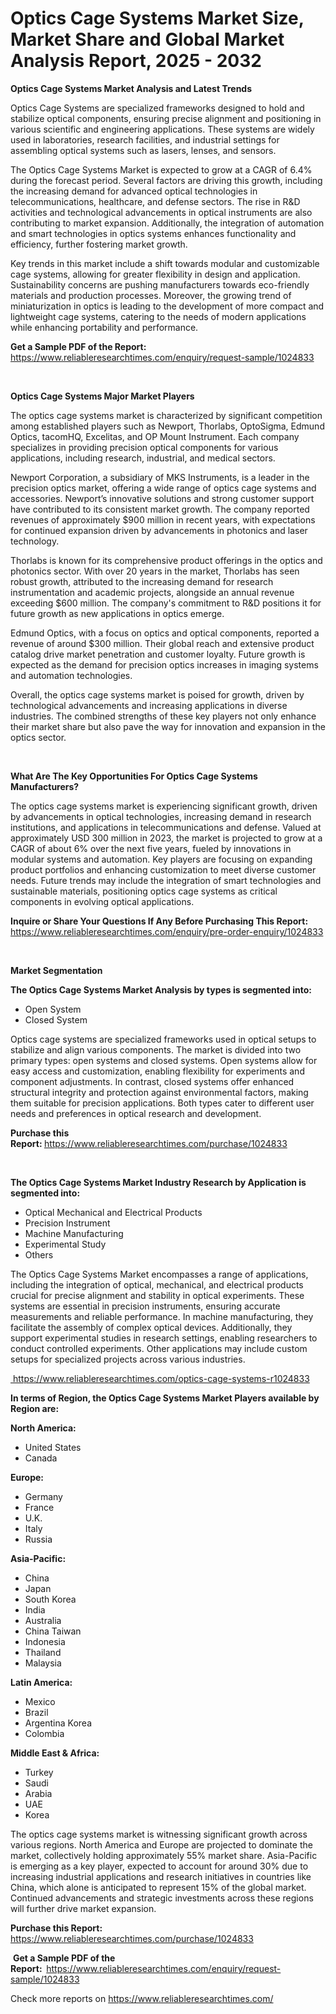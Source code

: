<p><h1>Optics Cage Systems Market Size, Market Share and Global Market Analysis Report, 2025 - 2032</h1></p><p><strong>Optics Cage Systems Market Analysis and Latest Trends</strong></p>
<p><p>Optics Cage Systems are specialized frameworks designed to hold and stabilize optical components, ensuring precise alignment and positioning in various scientific and engineering applications. These systems are widely used in laboratories, research facilities, and industrial settings for assembling optical systems such as lasers, lenses, and sensors.</p><p>The Optics Cage Systems Market is expected to grow at a CAGR of 6.4% during the forecast period. Several factors are driving this growth, including the increasing demand for advanced optical technologies in telecommunications, healthcare, and defense sectors. The rise in R&D activities and technological advancements in optical instruments are also contributing to market expansion. Additionally, the integration of automation and smart technologies in optics systems enhances functionality and efficiency, further fostering market growth.</p><p>Key trends in this market include a shift towards modular and customizable cage systems, allowing for greater flexibility in design and application. Sustainability concerns are pushing manufacturers towards eco-friendly materials and production processes. Moreover, the growing trend of miniaturization in optics is leading to the development of more compact and lightweight cage systems, catering to the needs of modern applications while enhancing portability and performance.</p></p>
<p><strong>Get a Sample PDF of the Report:&nbsp;</strong> <a href="https://www.reliableresearchtimes.com/enquiry/request-sample/1024833?utm_campaign=3037&utm_medium=2&utm_source=Github&utm_content=ia&utm_term=08032025&utm_id=optics-cage-systems">https://www.reliableresearchtimes.com/enquiry/request-sample/1024833</a></p>
<p>&nbsp;</p>
<p><strong>Optics Cage Systems Major Market Players</strong></p>
<p><p>The optics cage systems market is characterized by significant competition among established players such as Newport, Thorlabs, OptoSigma, Edmund Optics, tacomHQ, Excelitas, and OP Mount Instrument. Each company specializes in providing precision optical components for various applications, including research, industrial, and medical sectors.</p><p>Newport Corporation, a subsidiary of MKS Instruments, is a leader in the precision optics market, offering a wide range of optics cage systems and accessories. Newport’s innovative solutions and strong customer support have contributed to its consistent market growth. The company reported revenues of approximately $900 million in recent years, with expectations for continued expansion driven by advancements in photonics and laser technology.</p><p>Thorlabs is known for its comprehensive product offerings in the optics and photonics sector. With over 20 years in the market, Thorlabs has seen robust growth, attributed to the increasing demand for research instrumentation and academic projects, alongside an annual revenue exceeding $600 million. The company's commitment to R&D positions it for future growth as new applications in optics emerge.</p><p>Edmund Optics, with a focus on optics and optical components, reported a revenue of around $300 million. Their global reach and extensive product catalog drive market penetration and customer loyalty. Future growth is expected as the demand for precision optics increases in imaging systems and automation technologies.</p><p>Overall, the optics cage systems market is poised for growth, driven by technological advancements and increasing applications in diverse industries. The combined strengths of these key players not only enhance their market share but also pave the way for innovation and expansion in the optics sector.</p></p>
<p>&nbsp;</p>
<p><strong>What Are The Key Opportunities For Optics Cage Systems Manufacturers?</strong></p>
<p><p>The optics cage systems market is experiencing significant growth, driven by advancements in optical technologies, increasing demand in research institutions, and applications in telecommunications and defense. Valued at approximately USD 300 million in 2023, the market is projected to grow at a CAGR of about 6% over the next five years, fueled by innovations in modular systems and automation. Key players are focusing on expanding product portfolios and enhancing customization to meet diverse customer needs. Future trends may include the integration of smart technologies and sustainable materials, positioning optics cage systems as critical components in evolving optical applications.</p></p>
<p><strong>Inquire or Share Your Questions If Any Before Purchasing This Report:</strong> <a href="https://www.reliableresearchtimes.com/enquiry/pre-order-enquiry/1024833?utm_campaign=3037&utm_medium=2&utm_source=Github&utm_content=ia&utm_term=08032025&utm_id=optics-cage-systems">https://www.reliableresearchtimes.com/enquiry/pre-order-enquiry/1024833</a></p>
<p>&nbsp;</p>
<p><strong>Market Segmentation</strong></p>
<p><strong>The Optics Cage Systems Market Analysis by types is segmented into:</strong></p>
<p><ul><li>Open System</li><li>Closed System</li></ul></p>
<p><p>Optics cage systems are specialized frameworks used in optical setups to stabilize and align various components. The market is divided into two primary types: open systems and closed systems. Open systems allow for easy access and customization, enabling flexibility for experiments and component adjustments. In contrast, closed systems offer enhanced structural integrity and protection against environmental factors, making them suitable for precision applications. Both types cater to different user needs and preferences in optical research and development.</p></p>
<p><strong>Purchase this Report:&nbsp;</strong><a href="https://www.reliableresearchtimes.com/purchase/1024833?utm_campaign=3037&utm_medium=2&utm_source=Github&utm_content=ia&utm_term=08032025&utm_id=optics-cage-systems">https://www.reliableresearchtimes.com/purchase/1024833</a></p>
<p>&nbsp;</p>
<p><strong>The Optics Cage Systems Market Industry Research by Application is segmented into:</strong></p>
<p><ul><li>Optical Mechanical and Electrical Products</li><li>Precision Instrument</li><li>Machine Manufacturing</li><li>Experimental Study</li><li>Others</li></ul></p>
<p><p>The Optics Cage Systems Market encompasses a range of applications, including the integration of optical, mechanical, and electrical products crucial for precise alignment and stability in optical experiments. These systems are essential in precision instruments, ensuring accurate measurements and reliable performance. In machine manufacturing, they facilitate the assembly of complex optical devices. Additionally, they support experimental studies in research settings, enabling researchers to conduct controlled experiments. Other applications may include custom setups for specialized projects across various industries.</p></p>
<p><a href="https://www.reliableresearchtimes.com/optics-cage-systems-r1024833?utm_campaign=3037&utm_medium=2&utm_source=Github&utm_content=ia&utm_term=08032025&utm_id=optics-cage-systems">&nbsp;https://www.reliableresearchtimes.com/optics-cage-systems-r1024833</a></p>
<p><strong>In terms of Region, the Optics Cage Systems Market Players available by Region are:</strong></p>
<p>
    <p> <strong> North America: </strong>
        <ul>
            <li>United States</li>
            <li>Canada</li>
        </ul>
        </p> 
    <p> <strong> Europe: </strong>
        <ul>
            <li>Germany</li>
            <li>France</li>
            <li>U.K.</li>
            <li>Italy</li>
            <li>Russia</li>
        </ul>
        </p> 
    <p> <strong> Asia-Pacific: </strong>
        <ul>
            <li>China</li>
            <li>Japan</li>
            <li>South Korea</li>
            <li>India</li>
            <li>Australia</li>
            <li>China Taiwan</li>
            <li>Indonesia</li>
            <li>Thailand</li>
            <li>Malaysia</li>
        </ul>
        </p> 
    <p> <strong> Latin America: </strong>
        <ul>
            <li>Mexico</li>
            <li>Brazil</li>
            <li>Argentina Korea</li>
            <li>Colombia</li>
        </ul>
        </p> 
    <p> <strong> Middle East & Africa: </strong>
        <ul>
            <li>Turkey</li>
            <li>Saudi</li>
            <li>Arabia</li>
            <li>UAE</li>
            <li>Korea</li>
        </ul>
    </p>
    </p>
<p><p>The optics cage systems market is witnessing significant growth across various regions. North America and Europe are projected to dominate the market, collectively holding approximately 55% market share. Asia-Pacific is emerging as a key player, expected to account for around 30% due to increasing industrial applications and research initiatives in countries like China, which alone is anticipated to represent 15% of the global market. Continued advancements and strategic investments across these regions will further drive market expansion.</p></p>
<p><strong>Purchase this Report: </strong><a href="https://www.reliableresearchtimes.com/purchase/1024833?utm_campaign=3037&utm_medium=2&utm_source=Github&utm_content=ia&utm_term=08032025&utm_id=optics-cage-systems">https://www.reliableresearchtimes.com/purchase/1024833</a></p>
<p>&nbsp;<strong>Get a Sample PDF of the Report:&nbsp;&nbsp;</strong><a href="https://www.reliableresearchtimes.com/enquiry/request-sample/1024833?utm_campaign=3037&utm_medium=2&utm_source=Github&utm_content=ia&utm_term=08032025&utm_id=optics-cage-systems">https://www.reliableresearchtimes.com/enquiry/request-sample/1024833</a></p>
<p><strong></strong></p>
<p>Check more reports on <a href="https://www.reliableresearchtimes.com/?utm_campaign=3037&utm_medium=2&utm_source=Github&utm_content=ia&utm_term=08032025&utm_id=optics-cage-systems">https://www.reliableresearchtimes.com/</a></p>
